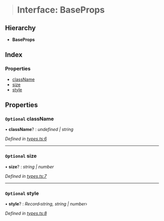 > # Interface: BaseProps

## Hierarchy

* **BaseProps**

## Index

### Properties

* [className](_types_.baseprops.md#optional-classname)
* [size](_types_.baseprops.md#optional-size)
* [style](_types_.baseprops.md#optional-style)

## Properties

### `Optional` className

• **className**? : *undefined | string*

*Defined in [types.ts:6](https://github.com/polkadot-js/ui/blob/556d07b/packages/react-qr/src/types.ts#L6)*

___

### `Optional` size

• **size**? : *string | number*

*Defined in [types.ts:7](https://github.com/polkadot-js/ui/blob/556d07b/packages/react-qr/src/types.ts#L7)*

___

### `Optional` style

• **style**? : *Record‹string, string | number›*

*Defined in [types.ts:8](https://github.com/polkadot-js/ui/blob/556d07b/packages/react-qr/src/types.ts#L8)*